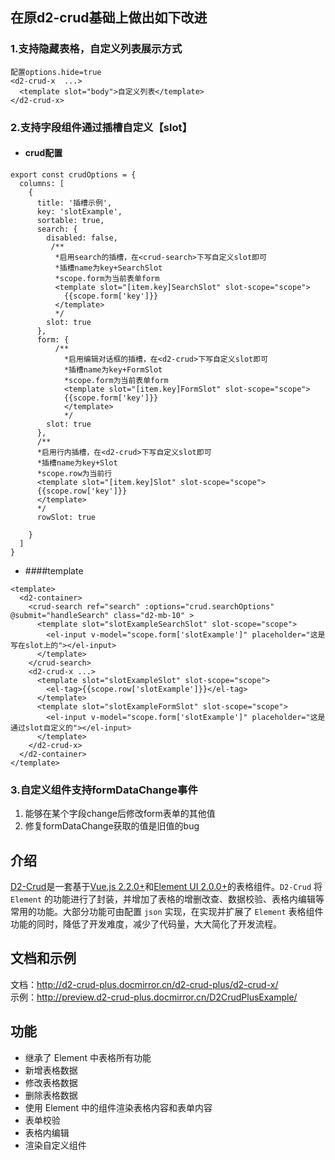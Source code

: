 
## 在原d2-crud基础上做出如下改进
### 1.支持隐藏表格，自定义列表展示方式
```
配置options.hide=true
<d2-crud-x  ...>
  <template slot="body">自定义列表</template>
</d2-crud-x>
```
### 2.支持字段组件通过插槽自定义【slot】   
* #### crud配置
```
export const crudOptions = {
  columns: [
    {
      title: '插槽示例',
      key: 'slotExample',
      sortable: true,
      search: {
        disabled: false,
         /**
          *启用search的插槽，在<crud-search>下写自定义slot即可
          *插槽name为key+SearchSlot
          *scope.form为当前表单form
          <template slot="[item.key]SearchSlot" slot-scope="scope">
            {{scope.form['key']}}
          </template>
          */
        slot: true 
      },
      form: {
          /**
            *启用编辑对话框的插槽，在<d2-crud>下写自定义slot即可
            *插槽name为key+FormSlot
            *scope.form为当前表单form
            <template slot="[item.key]FormSlot" slot-scope="scope">
            {{scope.form['key']}}
            </template>
            */
        slot: true
      },
      /**
      *启用行内插槽，在<d2-crud>下写自定义slot即可
      *插槽name为key+Slot
      *scope.row为当前行
      <template slot="[item.key]Slot" slot-scope="scope">
      {{scope.row['key']}}
      </template>
      */
      rowSlot: true 
      
    }
  ]
}
```
* ####template
```
<template>
  <d2-container>
    <crud-search ref="search" :options="crud.searchOptions" @submit="handleSearch" class="d2-mb-10" >
      <template slot="slotExampleSearchSlot" slot-scope="scope">
        <el-input v-model="scope.form['slotExample']" placeholder="这是写在slot上的"></el-input>
      </template>
    </crud-search>
    <d2-crud-x ...>
      <template slot="slotExampleSlot" slot-scope="scope">
        <el-tag>{{scope.row['slotExample']}}</el-tag>
      </template>
      <template slot="slotExampleFormSlot" slot-scope="scope">
        <el-input v-model="scope.form['slotExample']" placeholder="这是通过slot自定义的"></el-input>
      </template>
    </d2-crud-x>
  </d2-container>
</template>
```

### 3.自定义组件支持formDataChange事件   
1. 能够在某个字段change后修改form表单的其他值
2. 修复formDataChange获取的值是旧值的bug




## 介绍
[D2-Crud](https://github.com/d2-projects/d2-crud)是一套基于[Vue.js 2.2.0+](https://cn.vuejs.org/)和[Element UI 2.0.0+](http://element-cn.eleme.io/#/zh-CN)的表格组件。`D2-Crud` 将 `Element` 的功能进行了封装，并增加了表格的增删改查、数据校验、表格内编辑等常用的功能。大部分功能可由配置 `json` 实现，在实现并扩展了 `Element` 表格组件功能的同时，降低了开发难度，减少了代码量，大大简化了开发流程。


## 文档和示例
文档：<http://d2-crud-plus.docmirror.cn/d2-crud-plus/d2-crud-x/>   
示例：<http://preview.d2-crud-plus.docmirror.cn/D2CrudPlusExample/>

## 功能
- 继承了 Element 中表格所有功能
- 新增表格数据
- 修改表格数据
- 删除表格数据
- 使用 Element 中的组件渲染表格内容和表单内容
- 表单校验
- 表格内编辑
- 渲染自定义组件

